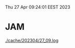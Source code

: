 Thu 27 Apr 09:24:01 EEST 2023
# JAM
<a href='./cache/202304/27_09.log'>./cache/202304/27_09.log</a>
